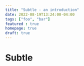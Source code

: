 ```yaml
---
title: "Subtle - an introduction"
date: 2022-08-19T13:24:00-04:00
tags: ["foo", "bar"]
featured : true
homepage: true
draft: true
---
```


# Subtle